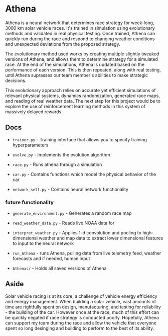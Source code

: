 # Athena
Athena is a neural network that determines race strategy for week-long, 3000 km solar vehicle races. It's trained in simulation using evolutionary methods and validated in real physical testing. Once trained, Athena can quickly run during the race and respond to changing weather conditions and unexpected deviations from the proposed strategy.

The evolutionary method used works by creating multiple slightly tweaked versions of Athena, and allows them to determine strategy for a simulated race. At the end of the simulations, Athena is updated based on the performance of each version. This is then repeated, along with real testing, until Athena suprasses our team member's abilities to make strategic decisions. 

This evolutionary approach relies on accurate yet efficient simulations of relevant physical systems, dynamics randomization, generated race maps, and reading of real weather data. The next step for this project would be to explore the use of reinforcement learning methods in this system of massively delayed rewards. 

## Docs


* ```trainer.py``` - Training interface that allows you to specify training hyperparameters

* ```evolve.py``` - Implements the evolution algorithm

* ```race.py``` - Runs athena through a simulation

* ```car.py``` - Contains functions which model the physical behavior of the car

* ```network_self.py``` - Contains neural network functionality

### future functionality

* ```generate_environment.py``` - Generates a random race map 

* ```read_weather_data.py``` - Reads live NOAA data for 

* ```interpret_weather.py``` - Applies 1-d convolution and pooling to high-dimensional weather and map data to extract lower dimensional features to input to the neural network

* ```run_Athena``` -  runs Athena, pulling data from live telemetry feed, weather forecasts and if needed, human input

* ```Athenas/``` - Holds all saved versions of Athena


## Aside


Solar vehicle racing is at its core, a challenge of vehicle energy efficiency and energy management. When building a solar vehicle, vast amounts of time are rightfully spent on design, manufacturing, and testing for reliability - the building of the car. However once at the race, much of this effort can be quickly negated if race strategy is conducted poorly. Hopefully, Athena can support my team during the race and allow the vehicle that everyone spent so long desinging and building to perform to the best of its ability. 
